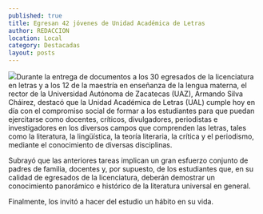 ```yaml
---
published: true
title: Egresan 42 jóvenes de Unidad Académica de Letras
author: REDACCION
location: Local
category: Destacadas
layout: posts
---
```


![](http://i.imgur.com/DUr27lpm.jpg)Durante la entrega de documentos a los 30 egresados de la licenciatura en letras y a los 12 de la maestría en enseñanza de la lengua materna, el rector de la Universidad Autónoma de Zacatecas (UAZ), Armando Silva Cháirez, destacó que la Unidad Académica de Letras (UAL) cumple hoy en día con el compromiso social de formar a los estudiantes para que puedan ejercitarse como docentes, críticos, divulgadores, periodistas e investigadores en los diversos campos que comprenden las letras, tales como la literatura, la lingüística, la teoría literaria, la crítica y el periodismo, mediante el conocimiento de diversas disciplinas.

Subrayó que las anteriores tareas implican un gran esfuerzo conjunto de padres de familia, docentes y, por supuesto, de los estudiantes que, en su calidad de egresados de la licenciatura, deberán demostrar un conocimiento panorámico e histórico de la literatura universal en general.

Finalmente, los invitó a hacer del estudio un hábito en su vida.
